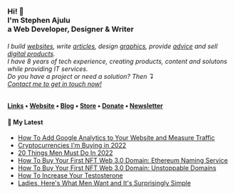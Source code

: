  <!-- Hi there! Feel free to make this your own but don't use my data. Attributions are welcomed --> 
<h3>Hi! 👋<br>I'm Stephen Ajulu<br>a Web Developer, Designer & Writer</h3>
<h6>I build <a href="https://stephenajulu.com/portfolio">websites</a>, write <a href="https://stephenajulu.com/blog">articles</a>, design <a href="https://stephenajulu.com/portfolio">graphics</a>, provide <a href="https://stephenajulu.com/book-a-consultation">advice</a> and sell <a href="https://stephenajulu.com/store">digital products</a>.<br>I have 8 years of tech experience, creating products, content and solutons while providing IT services.<br>Do you have a project or need a solution? Then ↴<br><a href="https://stephenajulu.com/contact">Contact me to get in touch now!</a></h6>

<h4> <a href="https://stephenajulu.com/links">Links</a> • <a href="https://stephenajulu.com">Website</a> • <a href="https://stephenajulu.com/blog">Blog</a> • <a href="https://stephenajulu.com/store">Store</a> • <a href="https://www.paypal.com/donate/?hosted_button_id=SLNMRAJ59LRC8">Donate</a> • <a href="https://stephenajulu.substack.com">Newsletter</a></h4>

<h4>📕 My Latest</h4>

<!-- BLOG-POST-LIST:START -->
- [How To Add Google Analytics to Your Website and Measure Traffic](https://stephenajulu.com/blog/how-to-add-google-analytics-to-your-website-and-measure-traffic/)
- [Cryptocurrencies I&#39;m Buying in 2022](https://stephenajulu.com/blog/cryptocurrencies-i-m-buying-2022/)
- [20 Things Men Must Do In 2022](https://stephenajulu.com/blog/20-things-men-must-do-in-2022/)
- [How To Buy Your First NFT Web 3.0 Domain: Ethereum Naming Service](https://stephenajulu.com/blog/the-second-way-to-buy-your-first-nft-web-3.0-domain-ethereum-naming-service/)
- [How To Buy Your First NFT Web 3.0 Domain: Unstoppable Domains](https://stephenajulu.com/blog/how-to-buy-your-first-nft-web-3.0-domain/)
- [How To Increase Your Testosterone](https://stephenajulu.com/blog/how-to-increase-your-testosterone/)
- [Ladies, Here&#39;s What Men Want and It&#39;s Surprisingly Simple](https://stephenajulu.com/blog/ladies-here-s-what-men-want/)
<!-- BLOG-POST-LIST:END -->

